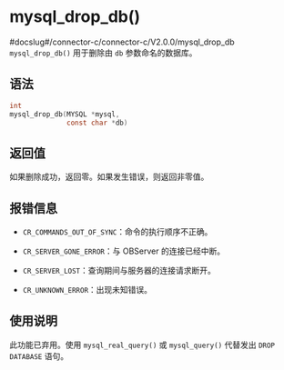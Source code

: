 mysql_drop_db() 
====================================
#docslug#/connector-c/connector-c/V2.0.0/mysql_drop_db
`mysql_drop_db()` 用于删除由 `db` 参数命名的数据库。

语法 
-----------------------

```c
int
mysql_drop_db(MYSQL *mysql,
              const char *db)
```



返回值 
------------------------

如果删除成功，返回零。如果发生错误，则返回非零值。

报错信息 
-------------------------

* `CR_COMMANDS_OUT_OF_SYNC`：命令的执行顺序不正确。

  

* `CR_SERVER_GONE_ERROR`：与 OBServer 的连接已经中断。

  

* `CR_SERVER_LOST`：查询期间与服务器的连接请求断开。

  

* `CR_UNKNOWN_ERROR`：出现未知错误。

  




使用说明 
-------------------------

此功能已弃用。使用 `mysql_real_query()` 或 `mysql_query()` 代替发出 `DROP DATABASE` 语句。

